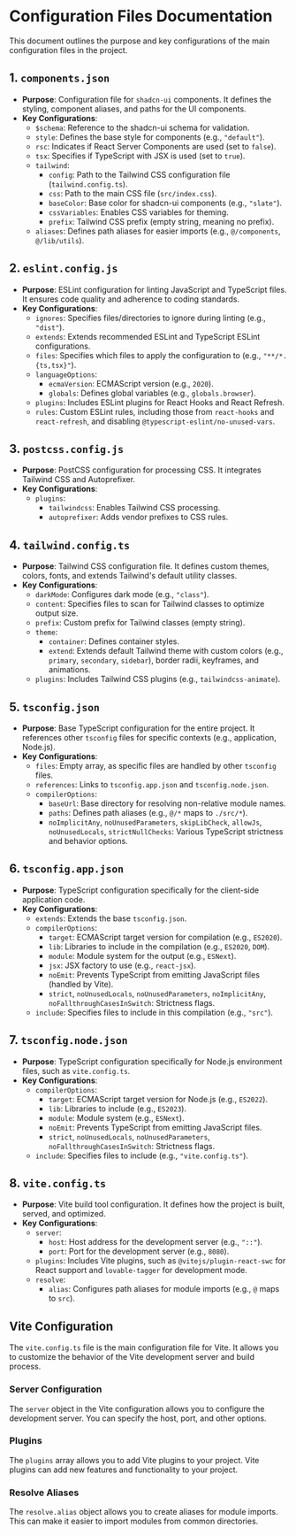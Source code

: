 # Configuration Files Documentation

This document outlines the purpose and key configurations of the main configuration files in the project.

## 1. `components.json`

-   **Purpose**: Configuration file for `shadcn-ui` components. It defines the styling, component aliases, and paths for the UI components.
-   **Key Configurations**:
    -   `$schema`: Reference to the shadcn-ui schema for validation.
    -   `style`: Defines the base style for components (e.g., `"default"`).
    -   `rsc`: Indicates if React Server Components are used (set to `false`).
    -   `tsx`: Specifies if TypeScript with JSX is used (set to `true`).
    -   `tailwind`:
        -   `config`: Path to the Tailwind CSS configuration file (`tailwind.config.ts`).
        -   `css`: Path to the main CSS file (`src/index.css`).
        -   `baseColor`: Base color for shadcn-ui components (e.g., `"slate"`).
        -   `cssVariables`: Enables CSS variables for theming.
        -   `prefix`: Tailwind CSS prefix (empty string, meaning no prefix).
    -   `aliases`: Defines path aliases for easier imports (e.g., `@/components`, `@/lib/utils`).

## 2. `eslint.config.js`

-   **Purpose**: ESLint configuration for linting JavaScript and TypeScript files. It ensures code quality and adherence to coding standards.
-   **Key Configurations**:
    -   `ignores`: Specifies files/directories to ignore during linting (e.g., `"dist"`).
    -   `extends`: Extends recommended ESLint and TypeScript ESLint configurations.
    -   `files`: Specifies which files to apply the configuration to (e.g., `"**/*.{ts,tsx}"`).
    -   `languageOptions`:
        -   `ecmaVersion`: ECMAScript version (e.g., `2020`).
        -   `globals`: Defines global variables (e.g., `globals.browser`).
    -   `plugins`: Includes ESLint plugins for React Hooks and React Refresh.
    -   `rules`: Custom ESLint rules, including those from `react-hooks` and `react-refresh`, and disabling `@typescript-eslint/no-unused-vars`.

## 3. `postcss.config.js`

-   **Purpose**: PostCSS configuration for processing CSS. It integrates Tailwind CSS and Autoprefixer.
-   **Key Configurations**:
    -   `plugins`:
        -   `tailwindcss`: Enables Tailwind CSS processing.
        -   `autoprefixer`: Adds vendor prefixes to CSS rules.

## 4. `tailwind.config.ts`

-   **Purpose**: Tailwind CSS configuration file. It defines custom themes, colors, fonts, and extends Tailwind's default utility classes.
-   **Key Configurations**:
    -   `darkMode`: Configures dark mode (e.g., `"class"`).
    -   `content`: Specifies files to scan for Tailwind classes to optimize output size.
    -   `prefix`: Custom prefix for Tailwind classes (empty string).
    -   `theme`:
        -   `container`: Defines container styles.
        -   `extend`: Extends default Tailwind theme with custom colors (e.g., `primary`, `secondary`, `sidebar`), border radii, keyframes, and animations.
    -   `plugins`: Includes Tailwind CSS plugins (e.g., `tailwindcss-animate`).

## 5. `tsconfig.json`

-   **Purpose**: Base TypeScript configuration for the entire project. It references other `tsconfig` files for specific contexts (e.g., application, Node.js).
-   **Key Configurations**:
    -   `files`: Empty array, as specific files are handled by other `tsconfig` files.
    -   `references`: Links to `tsconfig.app.json` and `tsconfig.node.json`.
    -   `compilerOptions`:
        -   `baseUrl`: Base directory for resolving non-relative module names.
        -   `paths`: Defines path aliases (e.g., `@/*` maps to `./src/*`).
        -   `noImplicitAny`, `noUnusedParameters`, `skipLibCheck`, `allowJs`, `noUnusedLocals`, `strictNullChecks`: Various TypeScript strictness and behavior options.

## 6. `tsconfig.app.json`

-   **Purpose**: TypeScript configuration specifically for the client-side application code.
-   **Key Configurations**:
    -   `extends`: Extends the base `tsconfig.json`.
    -   `compilerOptions`:
        -   `target`: ECMAScript target version for compilation (e.g., `ES2020`).
        -   `lib`: Libraries to include in the compilation (e.g., `ES2020`, `DOM`).
        -   `module`: Module system for the output (e.g., `ESNext`).
        -   `jsx`: JSX factory to use (e.g., `react-jsx`).
        -   `noEmit`: Prevents TypeScript from emitting JavaScript files (handled by Vite).
        -   `strict`, `noUnusedLocals`, `noUnusedParameters`, `noImplicitAny`, `noFallthroughCasesInSwitch`: Strictness flags.
    -   `include`: Specifies files to include in this compilation (e.g., `"src"`).

## 7. `tsconfig.node.json`

-   **Purpose**: TypeScript configuration specifically for Node.js environment files, such as `vite.config.ts`.
-   **Key Configurations**:
    -   `compilerOptions`:
        -   `target`: ECMAScript target version for Node.js (e.g., `ES2022`).
        -   `lib`: Libraries to include (e.g., `ES2023`).
        -   `module`: Module system (e.g., `ESNext`).
        -   `noEmit`: Prevents TypeScript from emitting JavaScript files.
        -   `strict`, `noUnusedLocals`, `noUnusedParameters`, `noFallthroughCasesInSwitch`: Strictness flags.
    -   `include`: Specifies files to include (e.g., `"vite.config.ts"`).

## 8. `vite.config.ts`

-   **Purpose**: Vite build tool configuration. It defines how the project is built, served, and optimized.
-   **Key Configurations**:
    -   `server`:
        -   `host`: Host address for the development server (e.g., `"::"`).
        -   `port`: Port for the development server (e.g., `8080`).
    -   `plugins`: Includes Vite plugins, such as `@vitejs/plugin-react-swc` for React support and `lovable-tagger` for development mode.
    -   `resolve`:
        -   `alias`: Configures path aliases for module imports (e.g., `@` maps to `src`).

## Vite Configuration

The `vite.config.ts` file is the main configuration file for Vite. It allows you to customize the behavior of the Vite development server and build process.

### Server Configuration

The `server` object in the Vite configuration allows you to configure the development server. You can specify the host, port, and other options.

### Plugins

The `plugins` array allows you to add Vite plugins to your project. Vite plugins can add new features and functionality to your project.

### Resolve Aliases

The `resolve.alias` object allows you to create aliases for module imports. This can make it easier to import modules from common directories.
